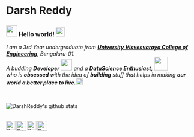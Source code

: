 # Darsh Reddy&nbsp;

### <img src="https://github.com/TheDudeThatCode/TheDudeThatCode/blob/master/Assets/Hi.gif" width="29px"> Hello world!&nbsp;<img src="https://github.com/TheDudeThatCode/TheDudeThatCode/blob/master/Assets/Earth.gif" width="24px">

<p>
  <em>
    I am a 3rd Year undergraduate from <a href="https://www.uvce.ac.in/"> <b>University Visvesvaraya College of Engineering</b></a>, Bengaluru-01. <br>
    A budding <b>Developer</b> <img src="https://github.com/TheDudeThatCode/TheDudeThatCode/blob/master/Assets/Developer.gif" width="30px"> and a <b>DataScience Enthusiast,</b>&nbsp;<img src="https://github.com/TheDudeThatCode/TheDudeThatCode/blob/master/Assets/Designer.gif" width="36px"><br>who is <b>obsessed</b>
    with the idea of <b>building</b> stuff that helps in making <b>our world a better place to live.</b><img src="https://github.com/TheDudeThatCode/TheDudeThatCode/blob/master/Assets/Rocket.gif" width="18px">
  </em>  
</p>


<br>


![DarshReddy's github stats](https://github-readme-stats.vercel.app/api?username=DarshReddy&show_icons=true&hide_border=true)

<br>

  <a href="https://in.linkedin.com/in/DarshReddy">
    <img align="left" alt="Darsh Reddy | Linkedin" width="24px" src="https://github.com/TheDudeThatCode/TheDudeThatCode/blob/master/Assets/Linkedin.svg" />
  </a>
  <a href="https://twitter.com/darsh__reddy">
    <img align="left" alt="Darsh Reddy | Twitter" width="26px" src="https://github.com/TheDudeThatCode/TheDudeThatCode/blob/master/Assets/Twitter.svg" />
  </a>
  <a href="https://www.instagram.com/eddy__shan">
    <img align="left" alt="Darsh Reddy | Instagram" width="24px" src="https://github.com/TheDudeThatCode/TheDudeThatCode/blob/master/Assets/Instagram.svg" />
  </a>
  <a href="mailto:darshreddy14@gmail.com">
    <img align="left" alt="Darsh Reddy | Gmail" width="26px" src="https://github.com/TheDudeThatCode/TheDudeThatCode/blob/master/Assets/Gmail.svg" />
  </a>

<br><br><br><br>
